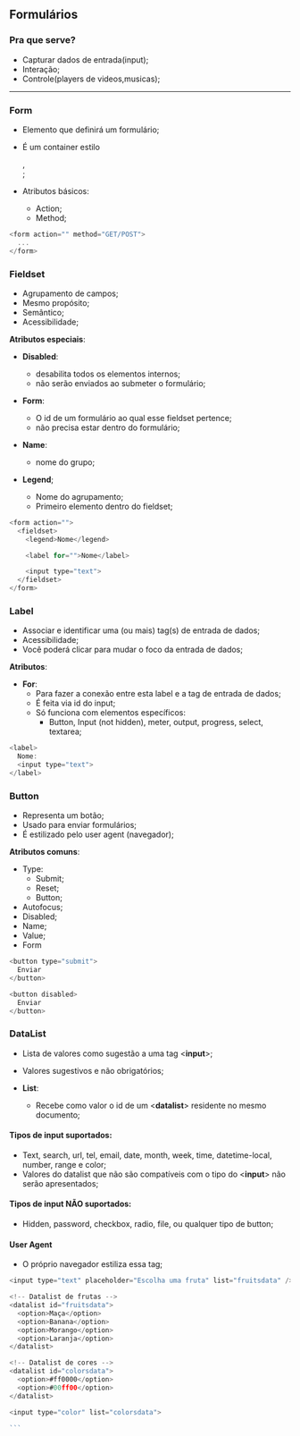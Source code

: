 ## Formulários

### Pra que serve?

- Capturar dados de entrada(input);
- Interação;
- Controle(players de videos,musicas);

---

### Form

- Elemento que definirá um formulário;
- É um container estilo <section>, <footer>;

- Atributos básicos:
  - Action;
  - Method;

```js
<form action="" method="GET/POST">
  ...
</form>
```

### Fieldset

- Agrupamento de campos;
- Mesmo propósito;
- Semântico;
- Acessibilidade;

**Atributos especiais**:

- **Disabled**:
  - desabilita todos os elementos internos;
  - não serão enviados ao submeter o formulário;
- **Form**:
  - O id de um formulário ao qual esse fieldset pertence;
  - não precisa estar dentro do formulário;
- **Name**:

  - nome do grupo;

- **Legend**;
  - Nome do agrupamento;
  - Primeiro elemento dentro do fieldset;

```js
<form action="">
  <fieldset>
    <legend>Nome</legend>

    <label for="">Nome</label>

    <input type="text">
  </fieldset>
</form>
```

### Label

- Associar e identificar uma (ou mais) tag(s) de entrada de dados;
- Acessibilidade;
- Você poderá clicar para mudar o foco da entrada de dados;

**Atributos**:

- **For**:
  - Para fazer a conexão entre esta label e a tag de entrada de dados;
  - É feita via id do input;
  - Só funciona com elementos específicos:
    - Button, Input (not hidden), meter, output, progress, select, textarea;

```js
<label>
  Nome:
  <input type="text">
</label>
```

### Button

- Representa um botão;
- Usado para enviar formulários;
- É estilizado pelo user agent (navegador);

**Atributos comuns**:

- Type:
  - Submit;
  - Reset;
  - Button;
- Autofocus;
- Disabled;
- Name;
- Value;
- Form

```js
<button type="submit">
  Enviar
</button>

<button disabled>
  Enviar
</button>
```

### DataList

- Lista de valores como sugestão a uma tag <**input**>;
- Valores sugestivos e não obrigatórios;

- **List**:
  - Recebe como valor o id de um <**datalist**> residente no mesmo documento;

#### Tipos de input suportados:

- Text, search, url, tel, email, date, month, week, time, datetime-local, number, range e color;
- Valores do datalist que não são compatíveis com o tipo do <**input**> não serão apresentados;

#### Tipos de input NÃO suportados:

- Hidden, password, checkbox, radio, file, ou qualquer tipo de button;

#### User Agent

- O próprio navegador estiliza essa tag;

````js
<input type="text" placeholder="Escolha uma fruta" list="fruitsdata" />

<!-- Datalist de frutas -->
<datalist id="fruitsdata">
  <option>Maça</option>
  <option>Banana</option>
  <option>Morango</option>
  <option>Laranja</option>
</datalist>

<!-- Datalist de cores -->
<datalist id="colorsdata">
  <option>#ff0000</option>
  <option>#00ff00</option>
</datalist>

<input type="color" list="colorsdata">

```
````
